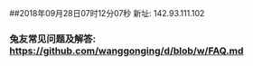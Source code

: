 ##2018年09月28日07时12分07秒 新址: 142.93.111.102
### 兔友常见问题及解答: https://github.com/wanggonging/d/blob/w/FAQ.md
